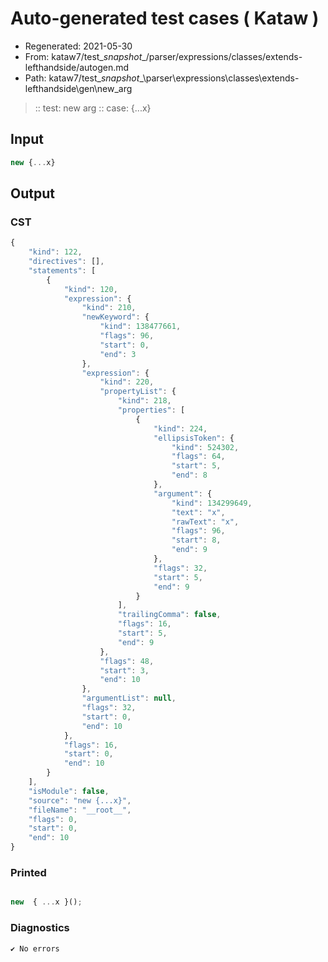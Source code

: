 # Auto-generated test cases ( Kataw )
- Regenerated: 2021-05-30
- From: kataw7/test\__snapshot__/parser/expressions/classes/extends-lefthandside/autogen.md
- Path: kataw7/test\__snapshot__\parser\expressions\classes\extends-lefthandside\gen\new_arg
> :: test: new arg
> :: case: {...x}
## Input

`````js
new {...x}
`````
## Output

### CST

```javascript
{
    "kind": 122,
    "directives": [],
    "statements": [
        {
            "kind": 120,
            "expression": {
                "kind": 210,
                "newKeyword": {
                    "kind": 138477661,
                    "flags": 96,
                    "start": 0,
                    "end": 3
                },
                "expression": {
                    "kind": 220,
                    "propertyList": {
                        "kind": 218,
                        "properties": [
                            {
                                "kind": 224,
                                "ellipsisToken": {
                                    "kind": 524302,
                                    "flags": 64,
                                    "start": 5,
                                    "end": 8
                                },
                                "argument": {
                                    "kind": 134299649,
                                    "text": "x",
                                    "rawText": "x",
                                    "flags": 96,
                                    "start": 8,
                                    "end": 9
                                },
                                "flags": 32,
                                "start": 5,
                                "end": 9
                            }
                        ],
                        "trailingComma": false,
                        "flags": 16,
                        "start": 5,
                        "end": 9
                    },
                    "flags": 48,
                    "start": 3,
                    "end": 10
                },
                "argumentList": null,
                "flags": 32,
                "start": 0,
                "end": 10
            },
            "flags": 16,
            "start": 0,
            "end": 10
        }
    ],
    "isModule": false,
    "source": "new {...x}",
    "fileName": "__root__",
    "flags": 0,
    "start": 0,
    "end": 10
}
```

### Printed

```javascript

new  { ...x }();
```

### Diagnostics

```javascript
✔ No errors
```

